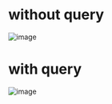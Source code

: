 # without query

![image](https://github.com/Aniketroy2003/Dish-search-results/assets/73846184/64cb8ce1-94d3-4df7-b669-14d8a46ec95a)



# with query

![image](https://github.com/Aniketroy2003/Dish-search-results/assets/73846184/53e610ea-d91a-4ea1-92fb-bc9923490d04)
